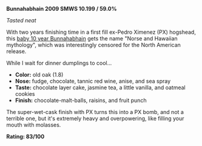 **Bunnahabhain 2009 SMWS 10.199 / 59.0%**

*Tasted neat*

With two years finishing time in a first fill ex-Pedro Ximenez (PX) hogshead, this [baby 10 year Bunnahabhain](https://www.whiskybase.com/whiskies/whisky/170126/bunnahabhain-2009-smws-10199) gets the name "Norse and Hawaiian mythology", which was interestingly censored for the North American release.

While I wait for dinner dumplings to cool...

* **Color:** old oak (1.8)
* **Nose:** fudge, chocolate, tannic red wine, anise, and sea spray
* **Taste:** chocolate layer cake, jasmine tea, a little vanilla, and oatmeal cookies 
* **Finish:** chocolate-malt-balls, raisins, and fruit punch

The super-wet-cask finish with PX turns this into a PX bomb, and not a terrible one, but it's extremely heavy and overpowering, like filling your mouth with molasses.

**Rating: 83/100**
